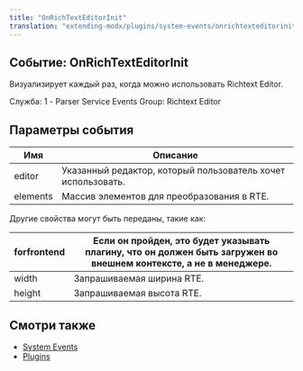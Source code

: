 ```yaml
---
title: "OnRichTextEditorInit"
translation: "extending-modx/plugins/system-events/onrichtexteditorinit"
---
```


## Событие: OnRichTextEditorInit

Визуализирует каждый раз, когда можно использовать Richtext Editor.

Служба: 1 - Parser Service Events
Group: Richtext Editor

## Параметры события

| Имя      | Описание                                                     |
| -------- | ------------------------------------------------------------ |
| editor   | Указанный редактор, который пользователь хочет использовать. |
| elements | Массив элементов для преобразования в RTE.                   |

Другие свойства могут быть переданы, такие как:

| forfrontend | Если он пройден, это будет указывать плагину, что он должен быть загружен во внешнем контексте, а не в менеджере. |
| ----------- | ----------------------------------------------------------------------------------------------------------------- |
| width       | Запрашиваемая ширина RTE.                                                                                         |
| height      | Запрашиваемая высота RTE.                                                                                         |

## Смотри также

- [System Events](extending-modx/plugins/system-events "System Events")
- [Plugins](extending-modx/plugins "Plugins")
